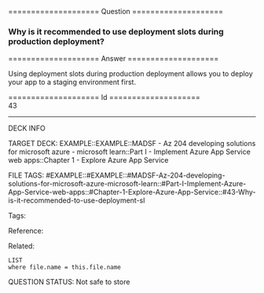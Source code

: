 ==================== Question ====================  

### Why is it recommended to use deployment slots during production deployment?  

==================== Answer ====================  

Using deployment slots during production deployment allows you to deploy your app to a staging environment first.

==================== Id ====================  
43

---

DECK INFO

TARGET DECK: EXAMPLE::EXAMPLE::MADSF - Az 204 developing solutions for microsoft azure - microsoft learn::Part I - Implement Azure App Service web apps::Chapter 1 - Explore Azure App Service

FILE TAGS: #EXAMPLE::#EXAMPLE::#MADSF-Az-204-developing-solutions-for-microsoft-azure-microsoft-learn::#Part-I-Implement-Azure-App-Service-web-apps::#Chapter-1-Explore-Azure-App-Service::#43-Why-is-it-recommended-to-use-deployment-sl

Tags:

Reference:

Related:

```dataview
LIST
where file.name = this.file.name
```

QUESTION STATUS: Not safe to store
